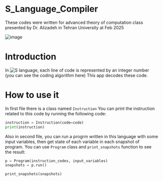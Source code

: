 # S_Language_Compiler
These codes were written for advanced theory of computation class presented by Dr. Alizadeh in Tehran University at Feb 2025

![image](https://github.com/user-attachments/assets/da5d1c98-d7d8-43d2-ab6a-cb8474565888)

# Introduction
In ![S language](https://en.wikipedia.org/wiki/S_(programming_language)), each line of code is represented by an integer number (you can see the coding algorithm here)
This app decodes these code.

# How to use it
In first file there is a class named `Instruction`
You can print the instruction related to this code by running the following code:

```python
instruction = Instruction(code=code)
print(instruction)
```

Also in second file, you can run a progrm written in this language with some input variables, then get state of each variable in each snapshot of program.
You can use `Program` class and `print_snapshots` function to see the result: 

```python
p = Program(instruction_codes, input_variables)
snapshots = p.run()

print_snapshots(snapshots)
```
